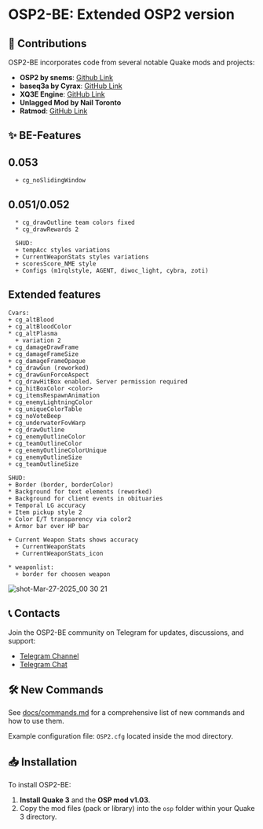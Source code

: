 # OSP2-BE: Extended OSP2 version

## 🔧 Contributions

OSP2-BE incorporates code from several notable Quake mods and projects:
- **OSP2 by snems**: [Github Link](https://github.com/snems/OSP2)
- **baseq3a by Cyrax**: [GitHub Link](https://github.com/ec-/baseq3a)
- **XQ3E Engine**: [GitHub Link](https://github.com/xq3e/engine)
- **Unlagged Mod by Nail Toronto**
- **Ratmod**: [GitHub Link](https://github.com/rdntcntrl/ratoa_gamecode)

## ✨ BE-Features
## 0.053
```
  + cg_noSlidingWindow
```
## 0.051/0.052
```
  * cg_drawOutline team colors fixed
  * cg_drawRewards 2

  SHUD:
  + tempAcc styles variations
  + CurrentWeaponStats styles variations
  + scoresScore_NME	style
  + Configs (m1rqlstyle, AGENT, diwoc_light, cybra, zoti)
```
## Extended features
```
Cvars:
+ cg_altBlood
+ cg_altBloodColor
* cg_altPlasma 
  + variation 2
+ cg_damageDrawFrame
+ cg_damageFrameSize
+ cg_damageFrameOpaque
* cg_drawGun (reworked)
+ cg_drawGunForceAspect
* cg_drawHitBox enabled. Server permission required
+ cg_hitBoxColor <color>
+ cg_itemsRespawnAnimation
+ cg_enemyLightningColor
+ cg_uniqueColorTable
+ cg_noVoteBeep
+ cg_underwaterFovWarp
+ cg_drawOutline
+ cg_enemyOutlineColor
+ cg_teamOutlineColor
+ cg_enemyOutlineColorUnique
+ cg_enemyOutlineSize
+ cg_teamOutlineSize

SHUD:
+ Border (border, borderColor)
* Background for text elements (reworked)
+ Background for client events in obituaries
+ Temporal LG accuracy
+ Item pickup style 2
+ Color E/T transparency via color2
+ Armor bar over HP bar

+ Current Weapon Stats shows accuracy
  + CurrentWeaponStats
  + CurrentWeaponStats_icon

* weaponlist:
  + border for choosen weapon
```
![shot-Mar-27-2025_00 30 21](https://github.com/user-attachments/assets/11e8a2cf-8ef6-4984-a427-5af8ac9de650)


## 📞 Contacts

Join the OSP2-BE community on Telegram for updates, discussions, and support:
- [Telegram Channel](https://t.me/q3osp2)
- [Telegram Chat](https://t.me/q3_osp2)

## 🛠 New Commands

See [docs/commands.md](docs/commands.md) for a comprehensive list of new commands and how to use them.

Example configuration file: `OSP2.cfg` located inside the mod directory.

## 📥 Installation

To install OSP2-BE:

1. **Install Quake 3** and the **OSP mod v1.03**.
2. Copy the mod files (pack or library) into the `osp` folder within your Quake 3 directory.
